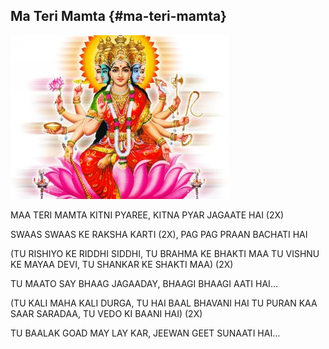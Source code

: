## Ma Teri Mamta {#ma-teri-mamta}
![](devi_gayatri1.jpg)

MAA TERI MAMTA KITNI PYAREE,
KITNA PYAR JAGAATE HAI (2X)

SWAAS SWAAS KE RAKSHA KARTI (2X),
PAG PAG PRAAN BACHATI HAI

(TU RISHIYO KE RIDDHI SIDDHI,
TU BRAHMA KE BHAKTI MAA
TU VISHNU KE MAYAA DEVI,
TU SHANKAR KE SHAKTI MAA) (2X)

TU MAATO SAY BHAAG JAGAADAY,
BHAAGI BHAAGI AATI HAI…

(TU KALI MAHA KALI DURGA,
TU HAI BAAL BHAVANI HAI
TU PURAN KAA SAAR SARADAA,
TU VEDO KI BAANI HAI) (2X)

TU BAALAK GOAD MAY LAY KAR,
JEEWAN GEET SUNAATI HAI…
